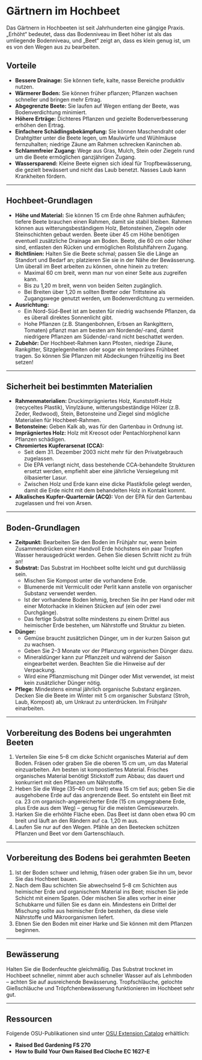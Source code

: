 # Gärtnern im Hochbeet

Das Gärtnern in Hochbeeten ist seit Jahrhunderten eine gängige Praxis. „Erhöht“ bedeutet, dass das Bodenniveau im Beet höher ist als das umliegende Bodenniveau, und „Beet“ zeigt an, dass es klein genug ist, um es von den Wegen aus zu bearbeiten.

## Vorteile

- **Bessere Drainage:** Sie können tiefe, kalte, nasse Bereiche produktiv nutzen.
- **Wärmerer Boden:** Sie können früher pflanzen; Pflanzen wachsen schneller und bringen mehr Ertrag.
- **Abgegrenzte Beete:** Sie laufen auf Wegen entlang der Beete, was Bodenverdichtung minimiert.
- **Höhere Erträge:** Dichteres Pflanzen und gezielte Bodenverbesserung erhöhen den Ertrag.
- **Einfachere Schädlingsbekämpfung:** Sie können Maschendraht oder Drahtgitter unter die Beete legen, um Maulwürfe und Wühlmäuse fernzuhalten; niedrige Zäune am Rahmen schrecken Kaninchen ab.
- **Schlammfreier Zugang:** Wege aus Gras, Mulch, Stein oder Ziegeln rund um die Beete ermöglichen ganzjährigen Zugang.
- **Wassersparend:** Kleine Beete eignen sich ideal für Tropfbewässerung, die gezielt bewässert und nicht das Laub benetzt. Nasses Laub kann Krankheiten fördern.

---

## Hochbeet-Grundlagen

- **Höhe und Material:** Sie können 15 cm Erde ohne Rahmen aufhäufen; tiefere Beete brauchen einen Rahmen, damit sie stabil bleiben. Rahmen können aus witterungsbeständigem Holz, Betonsteinen, Ziegeln oder Steinschichten gebaut werden. Beete über 45 cm Höhe benötigen eventuell zusätzliche Drainage am Boden. Beete, die 60 cm oder höher sind, entlasten den Rücken und ermöglichen Rollstuhlfahrern Zugang.
- **Richtlinien:** Halten Sie die Beete schmal; passen Sie die Länge an Standort und Bedarf an; platzieren Sie sie in der Nähe der Bewässerung. Um überall im Beet arbeiten zu können, ohne hinein zu treten:
  - Maximal 60 cm breit, wenn man nur von einer Seite aus zugreifen kann.
  - Bis zu 1,20 m breit, wenn von beiden Seiten zugänglich.
  - Bei Breiten über 1,20 m sollten Bretter oder Trittsteine als Zugangswege genutzt werden, um Bodenverdichtung zu vermeiden.
- **Ausrichtung:**
  - Ein Nord-Süd-Beet ist am besten für niedrig wachsende Pflanzen, da es überall direktes Sonnenlicht gibt.
  - Hohe Pflanzen (z.B. Stangenbohnen, Erbsen an Rankgittern, Tomaten) pflanzt man am besten am Nordende/-rand, damit niedrigere Pflanzen am Südende/-rand nicht beschattet werden.
- **Zubehör:** Der Hochbeet-Rahmen kann Pfosten, niedrige Zäune, Rankgitter, Sitzgelegenheiten oder sogar ein temporäres Frühbeet tragen. So können Sie Pflanzen mit Abdeckungen frühzeitig ins Beet setzen!

---

## Sicherheit bei bestimmten Materialien

- **Rahmenmaterialien:** Druckimprägniertes Holz, Kunststoff-Holz (recyceltes Plastik), Vinylzäune, witterungsbeständige Hölzer (z.B. Zeder, Redwood), Stein, Betonsteine und Ziegel sind mögliche Materialien für Hochbeet-Rahmen.
- **Betonsteine:** Geben Kalk ab, was für den Gartenbau in Ordnung ist.
- **Imprägniertes Holz:** Holz mit Kreosot oder Pentachlorphenol kann Pflanzen schädigen.
- **Chromiertes Kupferarsenat (CCA):**
  - Seit dem 31. Dezember 2003 nicht mehr für den Privatgebrauch zugelassen.
  - Die EPA verlangt nicht, dass bestehende CCA-behandelte Strukturen ersetzt werden, empfiehlt aber eine jährliche Versiegelung mit ölbasierter Lasur.
  - Zwischen Holz und Erde kann eine dicke Plastikfolie gelegt werden, damit die Erde nicht mit dem behandelten Holz in Kontakt kommt.
- **Alkalisches Kupfer-Quarternär (ACQ):** Von der EPA für den Gartenbau zugelassen und frei von Arsen.

---

## Boden-Grundlagen

- **Zeitpunkt:** Bearbeiten Sie den Boden im Frühjahr nur, wenn beim Zusammendrücken einer Handvoll Erde höchstens ein paar Tropfen Wasser herausgedrückt werden. Gehen Sie diesen Schritt nicht zu früh an!
- **Substrat:** Das Substrat im Hochbeet sollte leicht und gut durchlässig sein.
  - Mischen Sie Kompost unter die vorhandene Erde.
  - Blumenerde mit Vermiculit oder Perlit kann anstelle von organischer Substanz verwendet werden.
  - Ist der vorhandene Boden lehmig, brechen Sie ihn per Hand oder mit einer Motorhacke in kleinen Stücken auf (ein oder zwei Durchgänge).
  - Das fertige Substrat sollte mindestens zu einem Drittel aus heimischer Erde bestehen, um Nährstoffe und Struktur zu bieten.
- **Dünger:**
  - Gemüse braucht zusätzlichen Dünger, um in der kurzen Saison gut zu wachsen.
  - Geben Sie 2–3 Monate vor der Pflanzung organischen Dünger dazu.
  - Mineraldünger kann zur Pflanzzeit und während der Saison eingearbeitet werden. Beachten Sie die Hinweise auf der Verpackung.
  - Wird eine Pflanzmischung mit Dünger oder Mist verwendet, ist meist kein zusätzlicher Dünger nötig.
- **Pflege:** Mindestens einmal jährlich organische Substanz ergänzen. Decken Sie die Beete im Winter mit 5 cm organischer Substanz (Stroh, Laub, Kompost) ab, um Unkraut zu unterdrücken. Im Frühjahr einarbeiten.

---

## Vorbereitung des Bodens bei ungerahmten Beeten

1. Verteilen Sie eine 5–8 cm dicke Schicht organisches Material auf dem Boden. Fräsen oder graben Sie die oberen 15 cm um, um das Material einzuarbeiten. Am besten ist kompostiertes Material. Frisches organisches Material benötigt Stickstoff zum Abbau; das dauert und konkurriert mit den Pflanzen um Nährstoffe.
2. Heben Sie die Wege (35–40 cm breit) etwa 15 cm tief aus; geben Sie die ausgehobene Erde auf das angrenzende Beet. So entsteht ein Beet mit ca. 23 cm organisch-angereicherter Erde (15 cm umgegrabene Erde, plus Erde aus dem Weg) – genug für die meisten Gemüsewurzeln.
3. Harken Sie die erhöhte Fläche eben. Das Beet ist dann oben etwa 90 cm breit und läuft an den Rändern auf ca. 1,20 m aus.
4. Laufen Sie nur auf den Wegen. Pfähle an den Beetecken schützen Pflanzen und Beet vor dem Gartenschlauch.

---

## Vorbereitung des Bodens bei gerahmten Beeten

1. Ist der Boden schwer und lehmig, fräsen oder graben Sie ihn um, bevor Sie das Hochbeet bauen.
2. Nach dem Bau schichten Sie abwechselnd 5–8 cm Schichten aus heimischer Erde und organischem Material ins Beet; mischen Sie jede Schicht mit einem Spaten. Oder mischen Sie alles vorher in einer Schubkarre und füllen Sie es dann ein. Mindestens ein Drittel der Mischung sollte aus heimischer Erde bestehen, da diese viele Nährstoffe und Mikroorganismen liefert.
3. Ebnen Sie den Boden mit einer Harke und Sie können mit dem Pflanzen beginnen.

---

## Bewässerung

Halten Sie die Bodenfeuchte gleichmäßig. Das Substrat trocknet im Hochbeet schneller, nimmt aber auch schneller Wasser auf als Lehmboden – achten Sie auf ausreichende Bewässerung. Tropfschläuche, gelochte Gießschläuche und Tröpfchenbewässerung funktionieren im Hochbeet sehr gut.

---

## Ressourcen

Folgende OSU-Publikationen sind unter [OSU Extension Catalog](http://catalog.extension.oregonstate.edu) erhältlich:

- **Raised Bed Gardening FS 270**
- **How to Build Your Own Raised Bed Cloche EC 1627-E**
